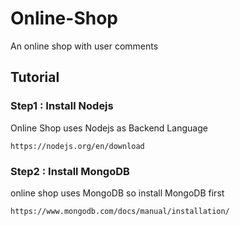 # Online-Shop
An online shop with user comments

## Tutorial

### Step1 : Install Nodejs
Online Shop uses Nodejs as Backend Language
```sh[
https://nodejs.org/en/download
```

### Step2 : Install MongoDB
online shop uses MongoDB so install MongoDB first
```sh
https://www.mongodb.com/docs/manual/installation/
```


